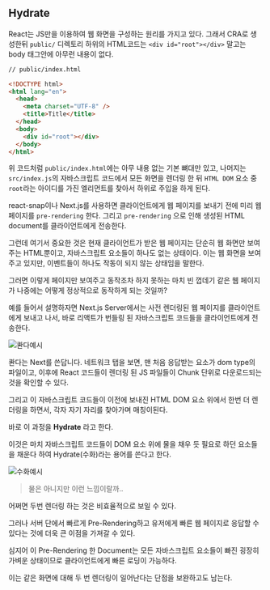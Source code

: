 ## Hydrate

React는 JS만을 이용하여 웹 화면을 구성하는 원리를 가지고 있다. 그래서 CRA로 생성한뒤 `public/` 디렉토리 하위의 HTML코드는 `<div id="root"></div>` 말고는 body 태그안에 아무런 내용이 없다.

```html
// public/index.html

<!DOCTYPE html>
<html lang="en">
  <head>
    <meta charset="UTF-8" />
    <title>Title</title>
  </head>
  <body>
    <div id="root"></div>
  </body>
</html>
```

위 코드처럼 `public/index.html`에는 아무 내용 없는 기본 뼈대만 있고, 나머지는 `src/index.js`의 자바스크립트 코드에서 모든 화면을 렌더링 한 뒤 `HTML DOM` 요소 중 `root`라는 아이디를 가진 엘리먼트를 찾아서 하위로 주입을 하게 된다.

react-snap이나 Next.js를 사용하면 클라이언트에게 웹 페이지를 보내기 전에 미리 웹 페이지를 `pre-rendering` 한다. 그리고 `pre-rendering` 으로 인해 생성된 HTML document를 클라이언트에게 전송한다.

그런데 여기서 중요한 것은 현재 클라이언트가 받은 웹 페이지는 단순히 웹 화면만 보여주는 HTML뿐이고, 자바스크립트 요소들이 하나도 없는 상태이다. 이는 웹 화면을 보여주고 있지만, 이벤트들이 하나도 작동이 되지 않는 상태임을 말한다.

그러면 이렇게 페이지만 보여주고 동작조차 하지 못하는 마치 빈 껍데기 같은 웹 페이지가 나중에는 어떻게 정상적으로 동작하게 되는 것일까?

예를 들어서 설명하자면 Next.js Server에서는 사전 렌더링된 웹 페이지를 클라이언트에게 보내고 나서, 바로 리액트가 번들링 된 자바스크립트 코드들을 클라이언트에게 전송한다.

![콴다예시](https://img1.daumcdn.net/thumb/R1280x0/?scode=mtistory2&fname=https%3A%2F%2Fblog.kakaocdn.net%2Fdn%2FIKpSq%2FbtrbvxzOgG8%2FdUjyHq88JuZSKEE8FVdqdK%2Fimg.png)

콴다는 Next를 쓴답니다. 네트워크 탭을 보면, 맨 처음 응답받는 요소가 dom type의 파일이고, 이후에 React 코드들이 렌더링 된 JS 파일들이 Chunk 단위로 다운로드되는 것을 확인할 수 있다.

그리고 이 자바스크립트 코드들이 이전에 보내진 HTML DOM 요소 위에서 한번 더 렌더링을 하면서, 각자 자기 자리를 찾아가며 매칭이된다.

바로 이 과정을 **Hydrate** 라고 한다.

이것은 마치 자바스크립트 코드들이 DOM 요소 위에 물을 채우 듯 필요로 하던 요소들을 채운다 하여 Hydrate(수화)라는 용어를 쓴다고 한다.

![수화예시](https://mblogthumb-phinf.pstatic.net/20160622_53/sp_ht_14666074103672hWKQ_JPEG/%C1%D6%C1%B61.jpg?type=w800)

> 물은 아니지만 이런 느낌이랄까..

어쩌면 두번 렌더링 하는 것은 비효율적으로 보일 수 있다.

그러나 서버 단에서 빠르게 Pre-Rendering하고 유저에게 빠른 웹 페이지로 응답할 수 있다는 것에 더욱 큰 이점을 가져갈 수 있다.

심지어 이 Pre-Rendering 한 Document는 모든 자바스크립트 요소들이 빠진 굉장히 가벼운 상태이므로 클라이언트에게 빠른 로딩이 가능하다.

이는 같은 화면에 대해 두 번 렌더링이 일어난다는 단점을 보완하고도 남는다.
